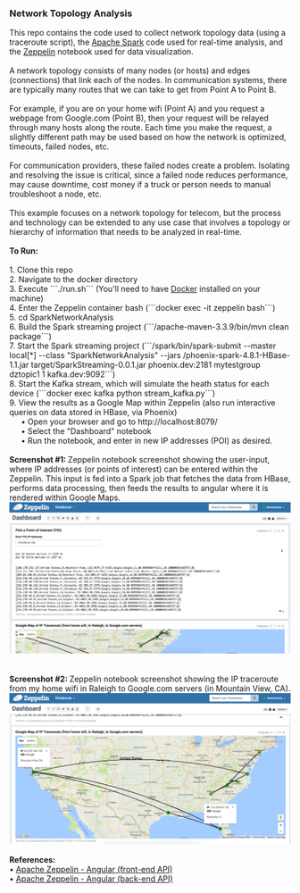 <h3>Network Topology Analysis</h3>
This repo contains the code used to collect network topology data (using a traceroute script), the <a href="http://spark.apache.org/">Apache Spark</a> code used for real-time analysis, and the <a href="https://zeppelin.apache.org/">Zeppelin</a> notebook used for data visualization.
<br>
<br>A network topology consists of many nodes (or hosts) and edges (connections) that link each of the nodes. In communication systems, there are typically many routes that we can take to get from Point A to Point B. 
<br>
<br>For example, if you are on your home wifi (Point A) and you request a webpage from Google.com (Point B), then your request will be relayed through many hosts along the route. Each time you make the request, a slightly different path may be used based on how the network is optimized, timeouts, failed nodes, etc. 
<br>
<br>For communication providers, these failed nodes create a problem. Isolating and resolving the issue is critical, since a failed node reduces performance, may cause downtime, cost money if a truck or person needs to manual troubleshoot a node, etc.
<br>
<br>This example focuses on a network topology for telecom, but the process and technology can be extended to any use case that involves a topology or hierarchy of information that needs to be analyzed in real-time.
<br>
<br><b>To Run:</b>
<br>
<br>1. Clone this repo
<br>2. Navigate to the docker directory
<br>3. Execute ```./run.sh``` (You'll need to have <a href="https://www.docker.com/">Docker</a> installed on your machine)
<br>4. Enter the Zeppelin container bash (```docker exec -it zeppelin bash```)
<br>5. cd SparkNetworkAnalysis
<br>6. Build the Spark streaming project (```/apache-maven-3.3.9/bin/mvn clean package```)
<br>7. Start the Spark streaming project (```/spark/bin/spark-submit --master local[*] --class "SparkNetworkAnalysis" --jars /phoenix-spark-4.8.1-HBase-1.1.jar target/SparkStreaming-0.0.1.jar phoenix.dev:2181 mytestgroup dztopic1 1 kafka.dev:9092```)
<br>8. Start the Kafka stream, which will simulate the heath status for each device (```docker exec kafka python stream_kafka.py```)
<br>9. View the results as a Google Map within Zeppelin (also run interactive queries on data stored in HBase, via Phoenix)
<br>&ensp;&ensp;&ensp;&bull; Open your browser and go to http://localhost:8079/
<br>&ensp;&ensp;&ensp;&bull; Select the "Dashboard" notebook
<br>&ensp;&ensp;&ensp;&bull; Run the notebook, and enter in new IP addresses (POI) as desired.
<br>
<br><b>Screenshot #1: </b>Zeppelin notebook screenshot showing the user-input, where IP addresses (or points of interest) can be entered within the Zeppelin. This input is fed into a Spark job that fetches the data from HBase, performs data processing, then feeds the results to angular where it is rendered within Google Maps.
<br><img src="images/zeppelin_screenshot1.png" class="inline"/>
<br>
<br>
<br><b>Screenshot #2: </b>Zeppelin notebook screenshot showing the IP traceroute from my home wifi in Raleigh to Google.com servers (in Mountain View, CA). 
<br><img src="images/zeppelin_screenshot2.png" class="inline"/>
<br>
<br><b>References:</b>
<br>&bull; <a href="http://zeppelin.apache.org/docs/latest/displaysystem/front-end-angular.html">Apache Zeppelin - Angular (front-end API)</a>
<br>&bull; <a href="http://zeppelin.apache.org/docs/latest/displaysystem/back-end-angular.html">Apache Zeppelin - Angular (back-end API)</a>
